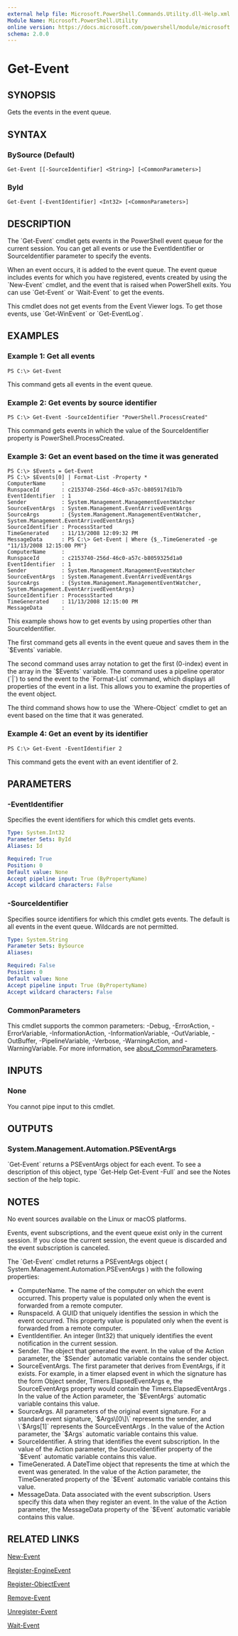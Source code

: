 ```yaml
---
external help file: Microsoft.PowerShell.Commands.Utility.dll-Help.xml
Module Name: Microsoft.PowerShell.Utility
online version: https://docs.microsoft.com/powershell/module/microsoft.powershell.utility/get-event?view=powershell-7.1&WT.mc_id=ps-gethelp
schema: 2.0.0
---
```


# Get-Event

## SYNOPSIS
Gets the events in the event queue.

## SYNTAX

### BySource (Default)
```
Get-Event [[-SourceIdentifier] <String>] [<CommonParameters>]
```

### ById
```
Get-Event [-EventIdentifier] <Int32> [<CommonParameters>]
```

## DESCRIPTION
The \`Get-Event\` cmdlet gets events in the PowerShell event queue for the current session.
You can get all events or use the EventIdentifier or SourceIdentifier parameter to specify the events.

When an event occurs, it is added to the event queue.
The event queue includes events for which you have registered, events created by using the \`New-Event\` cmdlet, and the event that is raised when PowerShell exits.
You can use \`Get-Event\` or \`Wait-Event\` to get the events.

This cmdlet does not get events from the Event Viewer logs.
To get those events, use \`Get-WinEvent\` or \`Get-EventLog\`.

## EXAMPLES

### Example 1: Get all events
```
PS C:\> Get-Event
```

This command gets all events in the event queue.

### Example 2: Get events by source identifier
```
PS C:\> Get-Event -SourceIdentifier "PowerShell.ProcessCreated"
```

This command gets events in which the value of the SourceIdentifier property is PowerShell.ProcessCreated.

### Example 3: Get an event based on the time it was generated
```
PS C:\> $Events = Get-Event
PS C:\> $Events[0] | Format-List -Property *
ComputerName     :
RunspaceId       : c2153740-256d-46c0-a57c-b805917d1b7b
EventIdentifier  : 1
Sender           : System.Management.ManagementEventWatcher
SourceEventArgs  : System.Management.EventArrivedEventArgs
SourceArgs       : {System.Management.ManagementEventWatcher, System.Management.EventArrivedEventArgs}
SourceIdentifier : ProcessStarted
TimeGenerated    : 11/13/2008 12:09:32 PM
MessageData      : PS C:\> Get-Event | Where {$_.TimeGenerated -ge "11/13/2008 12:15:00 PM"}
ComputerName     :
RunspaceId       : c2153740-256d-46c0-a57c-b8059325d1a0
EventIdentifier  : 1
Sender           : System.Management.ManagementEventWatcher
SourceEventArgs  : System.Management.EventArrivedEventArgs
SourceArgs       : {System.Management.ManagementEventWatcher, System.Management.EventArrivedEventArgs}
SourceIdentifier : ProcessStarted
TimeGenerated    : 11/13/2008 12:15:00 PM
MessageData      :
```

This example shows how to get events by using properties other than SourceIdentifier.

The first command gets all events in the event queue and saves them in the \`$Events\` variable.

The second command uses array notation to get the first (0-index) event in the array in the \`$Events\` variable.
The command uses a pipeline operator (\`|\`) to send the event to the \`Format-List\` command, which displays all properties of the event in a list.
This allows you to examine the properties of the event object.

The third command shows how to use the \`Where-Object\` cmdlet to get an event based on the time that it was generated.

### Example 4: Get an event by its identifier
```
PS C:\> Get-Event -EventIdentifier 2
```

This command gets the event with an event identifier of 2.

## PARAMETERS

### -EventIdentifier
Specifies the event identifiers for which this cmdlet gets events.

```yaml
Type: System.Int32
Parameter Sets: ById
Aliases: Id

Required: True
Position: 0
Default value: None
Accept pipeline input: True (ByPropertyName)
Accept wildcard characters: False
```

### -SourceIdentifier
Specifies source identifiers for which this cmdlet gets events.
The default is all events in the event queue.
Wildcards are not permitted.

```yaml
Type: System.String
Parameter Sets: BySource
Aliases:

Required: False
Position: 0
Default value: None
Accept pipeline input: True (ByPropertyName)
Accept wildcard characters: False
```

### CommonParameters
This cmdlet supports the common parameters: -Debug, -ErrorAction, -ErrorVariable, -InformationAction, -InformationVariable, -OutVariable, -OutBuffer, -PipelineVariable, -Verbose, -WarningAction, and -WarningVariable. For more information, see [about_CommonParameters](http://go.microsoft.com/fwlink/?LinkID=113216).

## INPUTS

### None
You cannot pipe input to this cmdlet.

## OUTPUTS

### System.Management.Automation.PSEventArgs
\`Get-Event\` returns a PSEventArgs object for each event.
To see a description of this object, type \`Get-Help Get-Event -Full\` and see the Notes section of the help topic.

## NOTES
No event sources available on the Linux or macOS platforms.

Events, event subscriptions, and the event queue exist only in the current session.
If you close the current session, the event queue is discarded and the event subscription is canceled.

The \`Get-Event\` cmdlet returns a PSEventArgs object ( System.Management.Automation.PSEventArgs ) with the following properties:

- ComputerName. The name of the computer on which the event occurred. This property value is   populated only when the event is forwarded from a remote computer.
- RunspaceId. A GUID that uniquely identifies the session in which the event occurred. This   property value is populated only when the event is forwarded from a remote computer.
- EventIdentifier. An integer (Int32) that uniquely identifies the event notification in the   current session.
- Sender. The object that generated the event. In the value of the Action parameter, the   \`$Sender\` automatic variable contains the sender object.
- SourceEventArgs. The first parameter that derives from EventArgs, if it exists. For example, in   a timer elapsed event in which the signature has the form Object sender, Timers.ElapsedEventArgs e, the SourceEventArgs property would contain the Timers.ElapsedEventArgs . In the value of the Action parameter, the \`$EventArgs\`   automatic variable contains this value.
- SourceArgs. All parameters of the original event signature. For a standard event signature,   \`$Args\[0\]\` represents the sender, and \`$Args\[1\]\` represents the SourceEventArgs . In the   value of the Action parameter, the \`$Args\` automatic variable contains this value.
- SourceIdentifier. A string that identifies the event subscription. In the value of the Action parameter, the SourceIdentifier property of the \`$Event\` automatic variable   contains this value.
- TimeGenerated. A DateTime object that represents the time at which the event was generated.   In the value of the Action parameter, the TimeGenerated property of the \`$Event\`   automatic variable contains this value.
- MessageData. Data associated with the event subscription. Users specify this data when they   register an event. In the value of the Action parameter, the MessageData property of the   \`$Event\` automatic variable contains this value.

## RELATED LINKS

[New-Event]()

[Register-EngineEvent]()

[Register-ObjectEvent]()

[Remove-Event]()

[Unregister-Event]()

[Wait-Event]()

